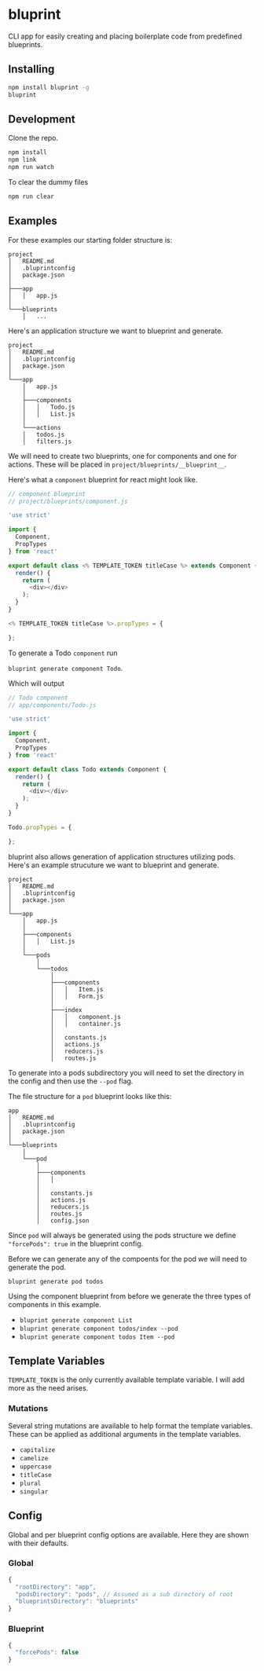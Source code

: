 # bluprint

CLI app for easily creating and placing boilerplate code from predefined blueprints.

## Installing

```bash
npm install bluprint -g
bluprint
```

## Development
Clone the repo.

```bash
npm install
npm link
npm run watch
```

To clear the dummy files

```bash
npm run clear
```

## Examples
For these examples our starting folder structure is:

```
project
│   README.md
│   .bluprintconfig
│   package.json
│
├───app
│   │   app.js
│
└───blueprints
    │   ...

```

Here's an application structure we want to blueprint and generate.

```
project
│   README.md
│   .bluprintconfig
│   package.json
│
└───app
    │   app.js
    │
    ├───components
    │   │   Todo.js
    │   │   List.js
    │
    └───actions
    │   todos.js
    │   filters.js
```


We will need to create two blueprints, one for components and one for actions. These will be placed in `project/blueprints/__blueprint__`.

Here's what a `component` blueprint for react might look like.

```js
// component blueprint
// project/blueprints/component.js

'use strict'

import {
  Component,
  PropTypes
} from 'react'

export default class <% TEMPLATE_TOKEN titleCase %> extends Component {
  render() {
    return (
      <div></div>
    );
  }
}

<% TEMPLATE_TOKEN titleCase %>.propTypes = {

};
```

To generate a Todo `component` run

`bluprint generate component Todo`.

Which will output

```js
// Todo component
// app/components/Todo.js

'use strict'

import {
  Component,
  PropTypes
} from 'react'

export default class Todo extends Component {
  render() {
    return (
      <div></div>
    );
  }
}

Todo.propTypes = {

};
```

bluprint also allows generation of application structures utilizing pods. Here's an example strucuture we want to blueprint and generate.

```
project
│   README.md
│   .bluprintconfig
│   package.json
│
└───app
    │   app.js
    │
    ├───components
    │   │   List.js
    │
    └───pods
        │
        └───todos
            │
            ├───components
            │   │   Item.js
            │   │   Form.js
            │
            ├───index
            │   │   component.js
            │   │   container.js
            │
            │   constants.js
            │   actions.js
            │   reducers.js
            │   routes.js
```

To generate into a pods subdirectory you will need to set the directory in the config and then use the `--pod` flag.

The file structure for a `pod` blueprint looks like this:

```
app
│   README.md
│   .bluprintconfig
│   package.json
│
└───blueprints
    │
    └───pod
        │
        ├───components
        │   │
        │
        │   constants.js
        │   actions.js
        │   reducers.js
        │   routes.js
        │   config.json

```

Since `pod` will always be generated using the pods structure we define `"forcePods": true` in the blueprint config.

Before we can generate any of the compoents for the pod we will need to generate the pod.

`bluprint generate pod todos`

Using the component blueprint from before we generate the three types of components in this example.

- `bluprint generate component List`
- `bluprint generate component todos/index --pod`
- `bluprint generate component todos Item --pod`

## Template Variables

`TEMPLATE_TOKEN` is the only currently available template variable. I will add more as the need arises.

### Mutations

Several string mutations are available to help format the template variables. These can be applied as additional arguments in the template variables.

- `capitalize`
- `camelize`
- `uppercase`
- `titleCase`
- `plural`
- `singular`

## Config

Global and per blueprint config options are available. Here they are shown with their defaults.

### Global

```js
{
  "rootDirectory": "app",
  "podsDirectory": "pods", // Assumed as a sub directory of root
  "blueprintsDirectory": "blueprints"
}
```

### Blueprint

```js
{
  "forcePods": false
}
```